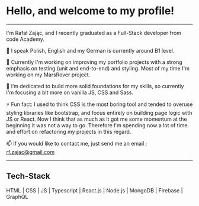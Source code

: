 <h1>Hello, and welcome to my profile! </h1>
<hr/>
I'm Rafał Zając, and I recently graduated as a Full-Stack developer from code Academy. 

💬 I speak Polish, English and my German is currently around B1 level. 

🔭 Currently I'm working on improving my portfolio projects with a strong emphasis on testing
(unit and end-to-end) and styling. Most of my time I'm working on my MarsRover project.

🌱 I’m dedicated to build more solid foundations for my skills, so currently I'm focusing a bit more
on vanilla JS, CSS and Sass.

⚡ Fun fact: I used to think CSS is the most boring tool and tended to overuse styling libraries like bootstrap, 
and focus entirely on building page logic with JS or React. Now I think that as much as it got me some momentum 
at the beginning it was not a way to go. Therefore I'm spending now a lot of time and effort on refactoring my 
projects in this regard. 

📫 If you would like to contact me, just send me an email : rf.zajac@gmail.com

<hr/>

<h2>Tech-Stack</h2>
HTML | CSS | JS | Typescript | React.js | Node.js | MongoDB | Firebase | GraphQL  



